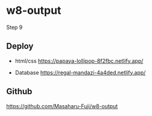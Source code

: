 # w8-output
Step 9

## Deploy

- html/css
 https://papaya-lollipop-8f2fbc.netlify.app/

- Database
 https://regal-mandazi-4a4ded.netlify.app/

## Github
https://github.com/Masaharu-Fuji/w8-output